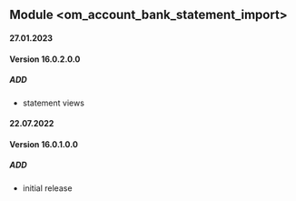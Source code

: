 ## Module <om_account_bank_statement_import>

#### 27.01.2023
#### Version 16.0.2.0.0
##### ADD
- statement views

#### 22.07.2022
#### Version 16.0.1.0.0
##### ADD
- initial release
